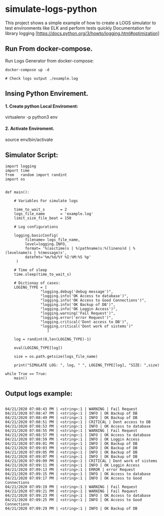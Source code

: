 # simulate-logs-python
This project shows a simple example of how to create a LOGS simulator to test environments like ELK and perform tests quickly
Documentation for library  logging [https://docs.python.org/3/howto/logging.html#optimization]

## Run From docker-compose. 

Run Logs Generator from docker-compose:

```
docker-compose up -d

# Check logs output ./example.log
```


## Insing Python Envirement. 

#### 1. Create python Local Enviroment: 

virtualenv -p python3 env

#### 2. Activate Enviroment. 

source env/bin/activate

## Simulator Script: 


```
import logging
import time
from   random import randint
import os


def main():
    
    # Variables For simulate logs

    time_to_wait_s       = 2
    logs_file_name       = 'example.log'
    limit_size_file_beat = 150
    
    # Log configurations

    logging.basicConfig(
         filename= logs_file_name,
         level=logging.INFO, 
         format= '%(asctime)s | %(pathname)s:%(lineno)d | %(levelname)s | %(message)s',
         datefmt='%m/%d/%Y %I:%M:%S %p'
     )
    
    # Time of sleep
    time.sleep(time_to_wait_s)
    
    # Dictionay of cases:
    LOGING_TYPE = [
                "logging.debug('debug message')",
                "logging.info('OK Access to database')",
                "logging.info('OK Access to Good Connections')",    
                "logging.info('OK Backup of DB')",
                "logging.info('OK Loggin Access')",    
                "logging.warning('Fail Request')",
                "logging.error('error Request')",
                "logging.critical('Dont access to DB')",
                "logging.critical('Dont work of sistems')"
                   ]    
                   
    log = randint(0,len(LOGING_TYPE)-1)
    
    eval(LOGING_TYPE[log])

    size = os.path.getsize(logs_file_name)

    print("SIMULATE LOG: ", log, " ", LOGING_TYPE[log], "SIZE: ",size)

while True == True:
    main()

```


## Output logs example: 


```

04/21/2020 07:08:43 PM | <string>:1 | WARNING | Fail Request
04/21/2020 07:08:47 PM | <string>:1 | INFO | OK Backup of DB
04/21/2020 07:08:49 PM | <string>:1 | INFO | OK Backup of DB
04/21/2020 07:08:51 PM | <string>:1 | CRITICAL | Dont access to DB
04/21/2020 07:08:53 PM | <string>:1 | INFO | OK Access to database
04/21/2020 07:08:55 PM | <string>:1 | WARNING | Fail Request
04/21/2020 07:08:57 PM | <string>:1 | INFO | OK Access to database
04/21/2020 07:08:59 PM | <string>:1 | INFO | OK Loggin Access
04/21/2020 07:09:01 PM | <string>:1 | INFO | OK Backup of DB
04/21/2020 07:09:03 PM | <string>:1 | INFO | OK Backup of DB
04/21/2020 07:09:05 PM | <string>:1 | INFO | OK Backup of DB
04/21/2020 07:09:07 PM | <string>:1 | INFO | OK Backup of DB
04/21/2020 07:09:09 PM | <string>:1 | CRITICAL | Dont work of sistems
04/21/2020 07:09:11 PM | <string>:1 | INFO | OK Loggin Access
04/21/2020 07:09:13 PM | <string>:1 | ERROR | error Request
04/21/2020 07:09:15 PM | <string>:1 | INFO | OK Access to database
04/21/2020 07:09:17 PM | <string>:1 | INFO | OK Access to Good Connections
04/21/2020 07:09:19 PM | <string>:1 | WARNING | Fail Request
04/21/2020 07:09:21 PM | <string>:1 | WARNING | Fail Request
04/21/2020 07:09:23 PM | <string>:1 | INFO | OK Access to database
04/21/2020 07:09:25 PM | <string>:1 | INFO | OK Access to Good Connections
04/21/2020 07:09:29 PM | <string>:1 | INFO | OK Backup of DB


```